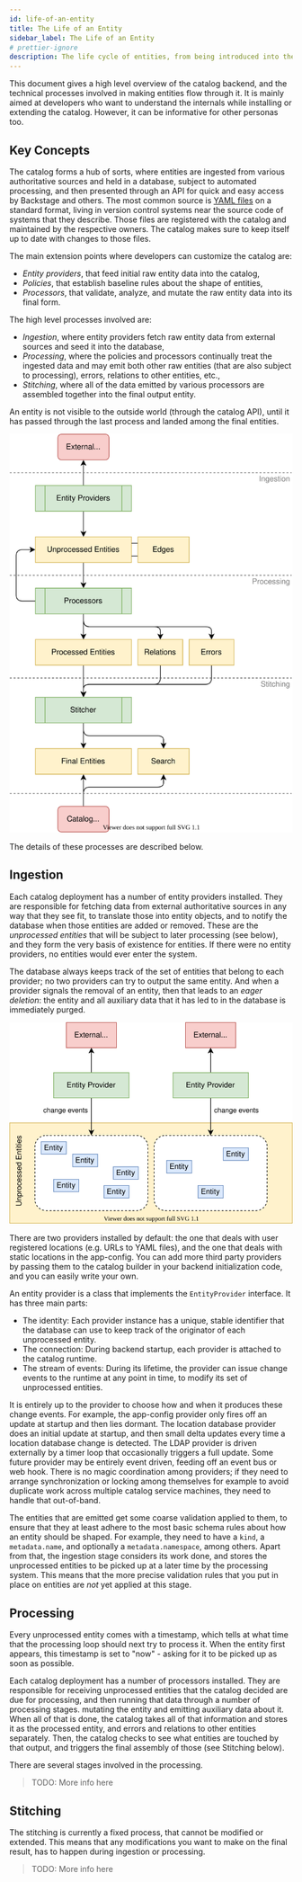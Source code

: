 ```yaml
---
id: life-of-an-entity
title: The Life of an Entity
sidebar_label: The Life of an Entity
# prettier-ignore
description: The life cycle of entities, from being introduced into the catalog, through processing, to being removed again
---
```


This document gives a high level overview of the catalog backend, and the
technical processes involved in making entities flow through it. It is mainly
aimed at developers who want to understand the internals while installing or
extending the catalog. However, it can be informative for other personas too.

## Key Concepts

The catalog forms a hub of sorts, where entities are ingested from various
authoritative sources and held in a database, subject to automated processing,
and then presented through an API for quick and easy access by Backstage and
others. The most common source is [YAML files](descriptor-format.md) on a
standard format, living in version control systems near the source code of
systems that they describe. Those files are registered with the catalog and
maintained by the respective owners. The catalog makes sure to keep itself up to
date with changes to those files.

The main extension points where developers can customize the catalog are:

- _Entity providers_, that feed initial raw entity data into the catalog,
- _Policies_, that establish baseline rules about the shape of entities,
- _Processors_, that validate, analyze, and mutate the raw entity data into its
  final form.

The high level processes involved are:

- _Ingestion_, where entity providers fetch raw entity data from external
  sources and seed it into the database,
- _Processing_, where the policies and processors continually treat the ingested
  data and may emit both other raw entities (that are also subject to
  processing), errors, relations to other entities, etc.,
- _Stitching_, where all of the data emitted by various processors are assembled
  together into the final output entity.

An entity is not visible to the outside world (through the catalog API), until
it has passed through the last process and landed among the final entities.

![General overview](../../assets/features/catalog/life-of-an-entity_overview.svg)

The details of these processes are described below.

## Ingestion

Each catalog deployment has a number of entity providers installed. They are
responsible for fetching data from external authoritative sources in any way
that they see fit, to translate those into entity objects, and to notify the
database when those entities are added or removed. These are the _unprocessed
entities_ that will be subject to later processing (see below), and they form
the very basis of existence for entities. If there were no entity providers, no
entities would ever enter the system.

The database always keeps track of the set of entities that belong to each
provider; no two providers can try to output the same entity. And when a
provider signals the removal of an entity, then that leads to an _eager
deletion_: the entity and all auxiliary data that it has led to in the database
is immediately purged.

![Ingestion overview](../../assets/features/catalog/life-of-an-entity_ingestion.svg)

There are two providers installed by default: the one that deals with user
registered locations (e.g. URLs to YAML files), and the one that deals with
static locations in the app-config. You can add more third party providers by
passing them to the catalog builder in your backend initialization code, and you
can easily write your own.

An entity provider is a class that implements the `EntityProvider` interface. It
has three main parts:

- The identity: Each provider instance has a unique, stable identifier that the
  database can use to keep track of the originator of each unprocessed entity.
- The connection: During backend startup, each provider is attached to the
  catalog runtime.
- The stream of events: During its lifetime, the provider can issue change
  events to the runtime at any point in time, to modify its set of unprocessed
  entities.

It is entirely up to the provider to choose how and when it produces these
change events. For example, the app-config provider only fires off an update at
startup and then lies dormant. The location database provider does an initial
update at startup, and then small delta updates every time a location database
change is detected. The LDAP provider is driven externally by a timer loop that
occasionally triggers a full update. Some future provider may be entirely event
driven, feeding off an event bus or web hook. There is no magic coordination
among providers; if they need to arrange synchronization or locking among
themselves for example to avoid duplicate work across multiple catalog service
machines, they need to handle that out-of-band.

The entities that are emitted get some coarse validation applied to them, to
ensure that they at least adhere to the most basic schema rules about how an
entity should be shaped. For example, they need to have a `kind`, a
`metadata.name`, and optionally a `metadata.namespace`, among others. Apart from
that, the ingestion stage considers its work done, and stores the unprocessed
entities to be picked up at a later time by the processing system. This means
that the more precise validation rules that you put in place on entities are
_not_ yet applied at this stage.

## Processing

Every unprocessed entity comes with a timestamp, which tells at what time that
the processing loop should next try to process it. When the entity first
appears, this timestamp is set to "now" - asking for it to be picked up as soon
as possible.

Each catalog deployment has a number of processors installed. They are
responsible for receiving unprocessed entities that the catalog decided are due
for processing, and then running that data through a number of processing
stages. mutating the entity and emitting auxiliary data about it. When all of
that is done, the catalog takes all of that information and stores it as the
processed entity, and errors and relations to other entities separately. Then,
the catalog checks to see what entities are touched by that output, and triggers
the final assembly of those (see Stitching below).

There are several stages involved in the processing.

> TODO: More info here

## Stitching

The stitching is currently a fixed process, that cannot be modified or extended.
This means that any modifications you want to make on the final result, has to
happen during ingestion or processing.

> TODO: More info here
